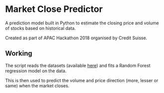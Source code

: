 # Market Close Predictor
A prediction model built in Python to estimate the closing price and volume of stocks based on historical data.

Created as part of APAC Hackathon 2018 organised by Credit Suisse.

## Working
The script reads the datasets (available [here](https://drive.google.com/drive/folders/1k743itLNnNY5O6POGV-zEIU7OaaBTh7j)) and fits a  Random Forest regression model on the data.

This is then used to predict the volume and price direction (more, lesser or same) when the market closes.
